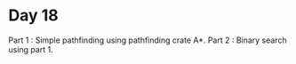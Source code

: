 # Day 18

Part 1 : Simple pathfinding using pathfinding crate A*.
Part 2 : Binary search using part 1.
